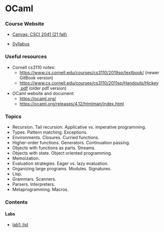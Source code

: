 # OCaml

### Course Website
- [Canvas: CSCI 2041 (21 fall)](https://canvas.umn.edu/courses/268617)

- [Syllabus](https://canvas.umn.edu/courses/268617/files/23086692?module_item_id=6824272&fd_cookie_set=1)

### Useful resources
- Cornell cs3110 notes:
  - <https://www.cs.cornell.edu/courses/cs3110/2019sp/textbook/> (newer GitBook version) 
  - <https://www.cs.cornell.edu/courses/cs3110/2011sp/Handouts/Hickey.pdf> (older pdf version)
- OCaml website and document:
  - <https://ocaml.org/> 
  - <https://ocaml.org/releases/4.12/htmlman/index.html>
 
 ### Topics
 - Recursion. Tail recursion. Applicative vs. imperative programming. 
 - Types. Pattern matching. Exceptions. 
 - Environments. Closures. Curried functions. 
 - Higher-order functions. Generators. Continuation passing. 
 - Objects with functions as parts. Streams.
 - Objects with state. Object oriented programming. 
 - Memoization. 
 - Evaluation strategies. Eager vs. lazy evaluation. 
 - Organizing large programs. Modules. Signatures. 
 - Lisp.
 - Grammars. Scanners. 
 - Parsers. Interpreters. 
 - Metaprogramming. Macros. 

### Contents
#### Labs
- [lab1: list](/lab1)
